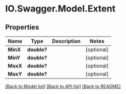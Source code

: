 # IO.Swagger.Model.Extent
## Properties

Name | Type | Description | Notes
------------ | ------------- | ------------- | -------------
**MinX** | **double?** |  | [optional] 
**MinY** | **double?** |  | [optional] 
**MaxX** | **double?** |  | [optional] 
**MaxY** | **double?** |  | [optional] 

[[Back to Model list]](../README.md#documentation-for-models) [[Back to API list]](../README.md#documentation-for-api-endpoints) [[Back to README]](../README.md)

